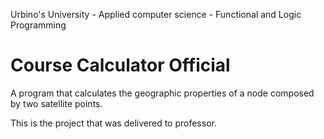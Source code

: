 Urbino's University - Applied computer science - Functional and Logic Programming 
# Course Calculator Official
A program that calculates the geographic properties of a node composed by two satellite points.

This is the project that was delivered to professor.
